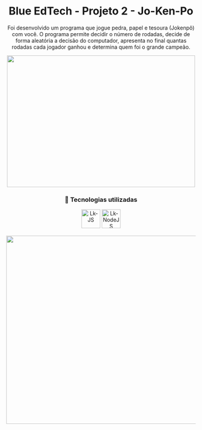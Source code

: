<h1 align="center"> Blue EdTech - Projeto 2 - Jo-Ken-Po </h1>

<p align="center"> Foi desenvolvido um programa que jogue pedra, papel e tesoura (Jokenpô) com você. O programa permite decidir o número de rodadas, decide de forma aleatória a decisão do computador, apresenta no final quantas rodadas cada jogador ganhou e determina quem foi o grande campeão. </p>

<div align="center"><img alingn="center" height="350" width="500" src="https://github.com/LeandroKosta/Blue-EdTech-Projeto-2-Jo-Ken-Po/blob/main/public/img/Capa.jpg" alt=""></div>

<h3 align="center"> 🚀 Tecnologias utilizadas </h3>

<div align="center"> 
  <img alingn="center" alt="Lk-JS" height="50" width="50" src="https://cdn.jsdelivr.net/gh/devicons/devicon/icons/javascript/javascript-plain.svg" />
  <img alingn="center" alt="Lk-NodeJS" height="50" width="50" src="https://cdn.jsdelivr.net/gh/devicons/devicon/icons/nodejs/nodejs-original.svg" /> 
</div>

</br>

<div align="center"><img alingn="center" height="500" width="800" src="https://github.com/LeandroKosta/Blue-EdTech-Projeto-2-Jo-Ken-Po/blob/main/public/img/Certificado%20Projeto%20Jokenpo.jpg" alt=""></div>
